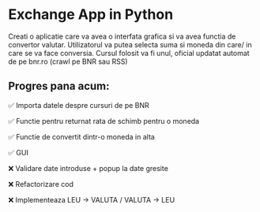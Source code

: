 # Exchange App in Python

Creati o aplicatie care va avea o interfata grafica si va avea functia de convertor valutar.
Utilizatorul va putea selecta suma si moneda din care/ in care se va face conversia. Cursul
folosit va fi unul, oficial updatat automat de pe bnr.ro (crawl pe BNR sau RSS)

## Progres pana acum:
✅ Importa datele despre cursuri de pe BNR

✅ Functie pentru returnat rata de schimb pentru o moneda

✅ Functie de convertit dintr-o moneda in alta

✅ GUI

❌ Validare date introduse + popup la date gresite

❌ Refactorizare cod

❌ Implementeaza LEU -> VALUTA / VALUTA -> LEU
